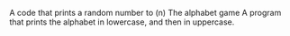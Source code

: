 A code that prints a random number to (n)
The alphabet game
A program that prints the alphabet in lowercase, and then in uppercase.
